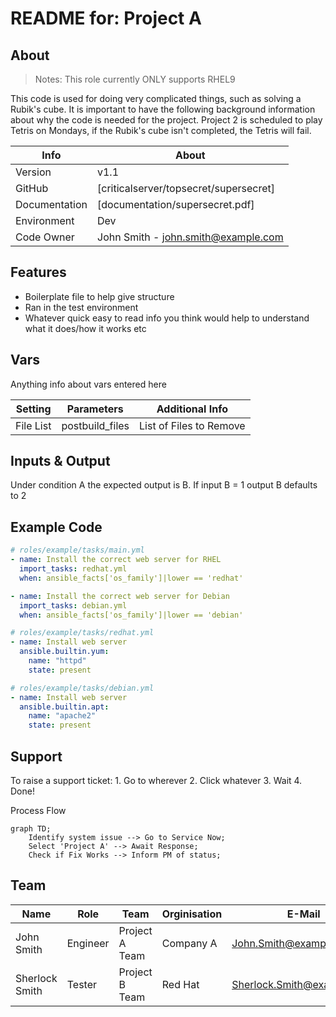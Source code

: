 # README for: Project A

## About
> Notes: This role currently ONLY supports RHEL9

This code is used for doing very complicated things, such as solving a Rubik's cube. It is important to have the following background information about why the code is needed for the project. Project 2 is scheduled to play Tetris on Mondays, if the Rubik's cube isn't completed, the Tetris will fail. 


| Info | About |
| ------ | ------ |
| Version | v1.1|
| GitHub | [criticalserver/topsecret/supersecret]  |
| Documentation | [documentation/supersecret.pdf] |
| Environment | Dev |
| Code Owner | John Smith - john.smith@example.com |

## Features
- Boilerplate file to help give structure
- Ran in the test environment
- Whatever quick easy to read info you think would help to understand what it does/how it works etc


## Vars

Anything info about vars entered here

| Setting | Parameters | Additional Info |
| ------ | ------ | ------ |
| File List | postbuild_files | List of Files to Remove |


## Inputs & Output

Under condition A the expected output is B. If input B = 1 output B defaults to 2

## Example Code

```yaml
# roles/example/tasks/main.yml
- name: Install the correct web server for RHEL
  import_tasks: redhat.yml
  when: ansible_facts['os_family']|lower == 'redhat'

- name: Install the correct web server for Debian
  import_tasks: debian.yml
  when: ansible_facts['os_family']|lower == 'debian'

# roles/example/tasks/redhat.yml
- name: Install web server
  ansible.builtin.yum:
    name: "httpd"
    state: present

# roles/example/tasks/debian.yml
- name: Install web server
  ansible.builtin.apt:
    name: "apache2"
    state: present
```

## Support

To raise a support ticket:
    1. Go to wherever
    2. Click whatever
    3. Wait
    4. Done!

Process Flow

```mermaid
graph TD;
    Identify system issue --> Go to Service Now;
    Select 'Project A' --> Await Response;
    Check if Fix Works --> Inform PM of status;
```
    
## Team

| Name | Role |  Team | Orginisation | E-Mail |
| ------ | ------ | ------ | ------ | ------ |
| John Smith | Engineer | Project A Team | Company A | John.Smith@example.com |
| Sherlock Smith | Tester | Project B Team | Red Hat | Sherlock.Smith@example.com |


[//]: # (Add any referenced links here)

   
   [RedHat]: <http://redhat.com>
   [file]: <https://github.com/test/projects/testproject1/README.md>

